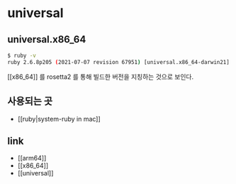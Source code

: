 # universal

## universal.x86_64
```sh
$ ruby -v
ruby 2.6.8p205 (2021-07-07 revision 67951) [universal.x86_64-darwin21]
```
[[x86_64]] 를 rosetta2 를 통해 빌드한 버전을 지칭하는 것으로 보인다.

## 사용되는 곳
- [[ruby|system-ruby in mac]]

## link
- [[arm64]]
- [[x86_64]]
- [[universal]]

